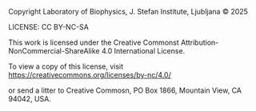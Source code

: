 Copyright Laboratory of Biophysics, J. Stefan Institute, Ljubljana © 2025

LICENSE: CC BY-NC-SA

This work is licensed under the Creative Commonst Attribution-NonCommercial-ShareAlike 4.0 International  License.

To view a copy of this license, visit <https://creativecommons.org/licenses/by-nc/4.0/>

or send a litter to Creative Commosn, PO Box 1866, Mountain View, CA 94042, USA.
